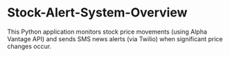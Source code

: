 # Stock-Alert-System-Overview
This Python application monitors stock price movements (using Alpha Vantage API) and sends SMS news alerts (via Twilio) when significant price changes occur.
